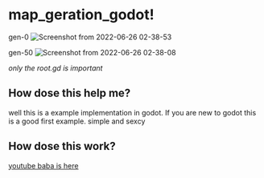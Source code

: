 # map_geration_godot!
gen-0
![Screenshot from 2022-06-26 02-38-53](https://user-images.githubusercontent.com/58530461/175800303-40f4fdf4-79cc-4106-aa1c-67738ce23143.png)

gen-50
![Screenshot from 2022-06-26 02-38-08](https://user-images.githubusercontent.com/58530461/175800308-59057613-86e0-49e3-9767-dc210ca896d6.png)

_only the root.gd is important_

## How dose this help me?
well this is a example implementation in godot.
If you are new to godot this is a good first example.
simple and sexcy

## How dose this work?
[youtube baba is here](https://www.youtube.com/watch?v=slTEz6555Ts&t=531s)
